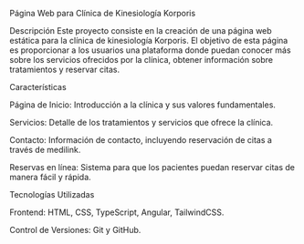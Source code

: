 Página Web para Clínica de Kinesiología Korporis

Descripción
Este proyecto consiste en la creación de una página web estática para la clínica de kinesiología Korporis. El objetivo de esta página es proporcionar a los usuarios una plataforma donde puedan conocer más sobre los servicios ofrecidos por la clínica, obtener información sobre tratamientos y reservar citas.

Características

Página de Inicio: Introducción a la clínica y sus valores fundamentales.

Servicios: Detalle de los tratamientos y servicios que ofrece la clínica.

Contacto: Información de contacto, incluyendo reservación de citas a través de medilink.

Reservas en línea: Sistema para que los pacientes puedan reservar citas de manera fácil y rápida.

Tecnologías Utilizadas

Frontend: HTML, CSS, TypeScript, Angular, TailwindCSS.

Control de Versiones: Git y GitHub.
